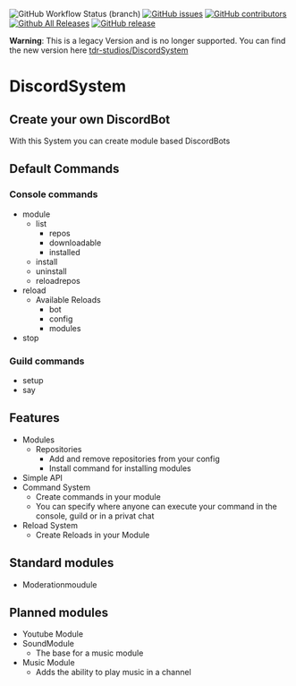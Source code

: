 ![GitHub Workflow Status (branch)](https://img.shields.io/github/workflow/status/tdr-studios/DiscordSystem-Legacy/Java%20CI%20with%20Maven/master)
[![GitHub issues](https://img.shields.io/github/issues/tdr-studios/DiscordSystem-Legacy.svg)](https://github.com/tdr-studios/DiscordSystem-Legacy/issues)
[![GitHub contributors](https://img.shields.io/github/contributors/tdr-studios/DiscordSystem-Legacy.svg)](https://github.com/tdr-studios/DiscordSystem-Legacy/graphs/contributors)
[![Github All Releases](https://img.shields.io/github/downloads/tdr-studios/DiscordSystem-Legacy/total.svg)](https://github.com/tdr-studios/DiscordSystem-Legacy/releases)
[![GitHub release](https://img.shields.io/github/release/tdr-studios/DiscordSystem-Legacy.svg)](https://github.com/tdr-studios/DiscordSystem-Legacy/releases)

**Warning**: This is a legacy Version and is no longer supported. You can find the new version here [tdr-studios/DiscordSystem](https://github.com/tdr-studios/DiscordSystem)

# DiscordSystem

## Create your own DiscordBot

With this System you can create module based DiscordBots


## Default Commands

### Console commands
  - module
    - list
      - repos
      - downloadable
      - installed
    - install
    - uninstall
    - reloadrepos
  - reload
    - Available Reloads
      - bot
      - config
      - modules
  - stop

### Guild commands

- setup
- say

## Features

  - Modules
    - Repositories
      - Add and remove repositories from your config
      - Install command for installing modules
  - Simple API
  - Command System
    - Create commands in your module
    - You can specify where anyone can execute your command in the console, guild or in a privat chat
  - Reload System
    - Create Reloads in your Module



## Standard modules
 - Moderationmoudule

## Planned modules
  - Youtube Module
  - SoundModule
    - The base for a music module
  - Music Module
    - Adds the ability to play music in a channel
